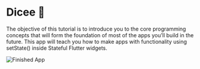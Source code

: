 # Dicee 🎲


The objective of this tutorial is to introduce you to the core programming concepts that will form the foundation of most of the apps you’ll build in the future. This app will teach you how to make apps with functionality using setState() inside Stateful Flutter widgets.


![Finished App](https://github.com/londonappbrewery/Images/blob/master/dicee-demo.gif)
